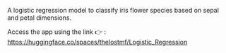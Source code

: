 A logistic regression model to classify iris flower species based on sepal and petal dimensions.

Access the app using the link 👉 : https://huggingface.co/spaces/thelostmf/Logistic_Regression
